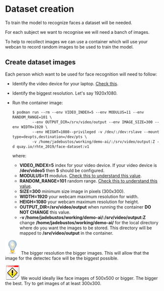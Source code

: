# Dataset creation

To train the model to recognize faces a dataset will be needed.

For each subject we want to recognise we will need a banch of images.

To help to recollect images we can use a container which will use your webcan to record random images to be used to train the model.

## Create dataset images

Each person which want to be used for face recognition will need to follow:

* Identify the video device for your laptop. [Check this](../face-detection/face-detection-video.md).
* Identify the biggest resolution. Let's say 1920x1080.
* Run the container image:

   ```console
   $ podman run --rm --env VIDEO_INDEX=5 --env MODULUS=11 --env RANDOM_RANGE=101 \
            --env OUTPUT_DIR=/srv/video/output --env IMAGE_SIZE=300 --env WIDTH=1920 \
            --env HEIGHT=1080--privileged -v /dev/:/dev:rslave --mount type=devpts,destination=/dev/pts \
            -v /home/jadebustos/working/demo-ai/:/srv/video/output:Z -d quay.io/rhte_2019/face-dataset:v1
   ```

   where:

   * **VIDEO_INDEX=5** index for your video device. If your video device is **/dev/video5** then **5** should be configured.
   * **MODULUS=11** modulus. [Check this to understand this value](create-dataset.md).
   * **RANDOM_RANGE=101** random range. [Check this to understand this value](create-dataset.md).
   * **SIZE=300** minimum size image in pixels (300x300).
   * **WIDTH=1920** your webcam maximum resolution for width.
   * **HEIGH=1080** your webcam maximum resolution for height.
   * **OUTPUT_DIR=/srv/video/output** when running the container **DO NOT CHANGE** this value.
   * **-v /home/jadebustos/working/demo-ai/:/srv/video/output:Z** change **/home/jadebustos/working/demo-ai/** for the local directory where do you want the images to be stored. This directory will be mapped to **/srv/video/output** in the container.

![TIP](../imgs/tip-icon.png) The bigger resolution the bigger images. This will allow that the image for the detectec face will be the biggest possible.

![TIP](../imgs/important-icon.png) We would ideally like face images of 500x500 or bigger. The bigger the best. Try to get images of at least 300x300.

